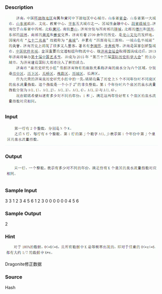 
### Description
![](/JudgeOnline/upload/201305/1(10).jpg)

### Input
![](/JudgeOnline/upload/201305/2(2).jpg)
### Output
![](/JudgeOnline/upload/201305/3.jpg)
### Sample Input
3 3 
1 2 3 4 5 6
1 2 3 0 0 0
0 0 0 4 5 6

### Sample Output
2
### Hint
![](/JudgeOnline/upload/201305/5.jpg)
Dragonite修正数据
### Source
Hash 